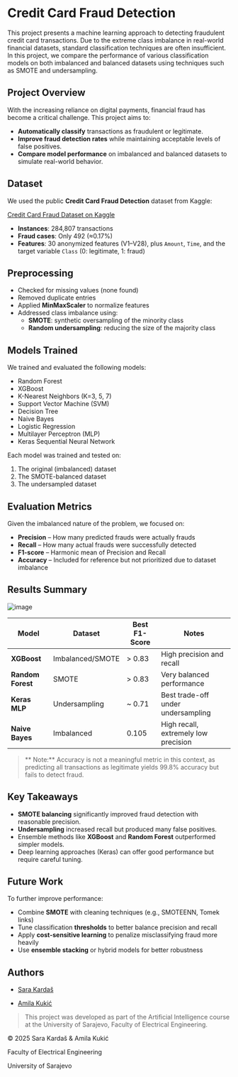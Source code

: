 # Credit Card Fraud Detection

This project presents a machine learning approach to detecting fraudulent credit card transactions. Due to the extreme class imbalance in real-world financial datasets, standard classification techniques are often insufficient. In this project, we compare the performance of various classification models on both imbalanced and balanced datasets using techniques such as SMOTE and undersampling.

## Project Overview

With the increasing reliance on digital payments, financial fraud has become a critical challenge. This project aims to:

- **Automatically classify** transactions as fraudulent or legitimate.
- **Improve fraud detection rates** while maintaining acceptable levels of false positives.
- **Compare model performance** on imbalanced and balanced datasets to simulate real-world behavior.

## Dataset

We used the public **Credit Card Fraud Detection** dataset from Kaggle:

[Credit Card Fraud Dataset on Kaggle](https://www.kaggle.com/datasets/mlg-ulb/creditcardfraud)

- **Instances**: 284,807 transactions  
- **Fraud cases**: Only 492 (≈0.17%)  
- **Features**: 30 anonymized features (V1–V28), plus `Amount`, `Time`, and the target variable `Class` (0: legitimate, 1: fraud)

## Preprocessing

- Checked for missing values (none found)
- Removed duplicate entries
- Applied **MinMaxScaler** to normalize features
- Addressed class imbalance using:
  - **SMOTE**: synthetic oversampling of the minority class
  - **Random undersampling**: reducing the size of the majority class

## Models Trained

We trained and evaluated the following models:

- Random Forest
- XGBoost
- K-Nearest Neighbors (K=3, 5, 7)
- Support Vector Machine (SVM)
- Decision Tree
- Naive Bayes
- Logistic Regression
- Multilayer Perceptron (MLP)
- Keras Sequential Neural Network

Each model was trained and tested on:
1. The original (imbalanced) dataset  
2. The SMOTE-balanced dataset  
3. The undersampled dataset  

## Evaluation Metrics

Given the imbalanced nature of the problem, we focused on:

- **Precision** – How many predicted frauds were actually frauds
- **Recall** – How many actual frauds were successfully detected
- **F1-score** – Harmonic mean of Precision and Recall
- **Accuracy** – Included for reference but not prioritized due to dataset imbalance

## Results Summary

![image](https://github.com/user-attachments/assets/3137b51c-2005-4cd5-9378-4d70c7b5d99d)


| Model             | Dataset        | Best F1-Score | Notes |
|------------------|----------------|---------------|-------|
| **XGBoost**       | Imbalanced/SMOTE | > 0.83       | High precision and recall |
| **Random Forest** | SMOTE          | > 0.83       | Very balanced performance |
| **Keras MLP**     | Undersampling  | ~ 0.71       | Best trade-off under undersampling |
| **Naive Bayes**   | Imbalanced     | 0.105         | High recall, extremely low precision |

> ** Note:** Accuracy is not a meaningful metric in this context, as predicting all transactions as legitimate yields 99.8% accuracy but fails to detect fraud.

## Key Takeaways

- **SMOTE balancing** significantly improved fraud detection with reasonable precision.
- **Undersampling** increased recall but produced many false positives.
- Ensemble methods like **XGBoost** and **Random Forest** outperformed simpler models.
- Deep learning approaches (Keras) can offer good performance but require careful tuning.

## Future Work

To further improve performance:

- Combine **SMOTE** with cleaning techniques (e.g., SMOTEENN, Tomek links)
- Tune classification **thresholds** to better balance precision and recall
- Apply **cost-sensitive learning** to penalize misclassifying fraud more heavily
- Use **ensemble stacking** or hybrid models for better robustness

## Authors

- [Sara Kardaš](https://github.com/skardas1)

- [Amila Kukić](https://github.com/amilakukic)

> This project was developed as part of the Artificial Intelligence course at the University of Sarajevo, Faculty of Electrical Engineering.


© 2025 Sara Kardaš & Amila Kukić

Faculty of Electrical Engineering

University of Sarajevo
